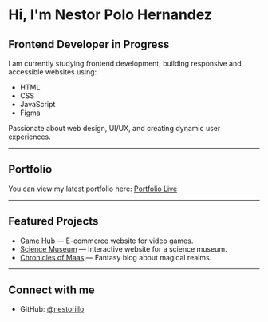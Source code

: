 #  Hi, I'm Nestor Polo Hernandez

##  Frontend Developer in Progress

I am currently studying frontend development, building responsive and accessible websites using:
- HTML
- CSS
- JavaScript
- Figma

 Passionate about web design, UI/UX, and creating dynamic user experiences.

---

##  Portfolio
You can view my latest portfolio here:
[ Portfolio Live](https://[portfolio1nestor.netlify.app)

---

##  Featured Projects
-  [Game Hub](https://game-hub-nestor.netlify.app) — E-commerce website for video games.
-  [Science Museum](https://science-museum-nestor.netlify.app) — Interactive website for a science museum.
-  [Chronicles of Maas](https://chronicles-of-maas.netlify.app) — Fantasy blog about magical realms.

---

##  Connect with me
- GitHub: [@nestorillo](https://github.com/nestorillo)
